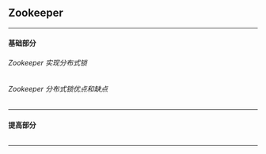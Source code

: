## Zookeeper

---

#### 基础部分

###### Zookeeper 实现分布式锁

###### Zookeeper 分布式锁优点和缺点

---

#### 提高部分

######

---






















